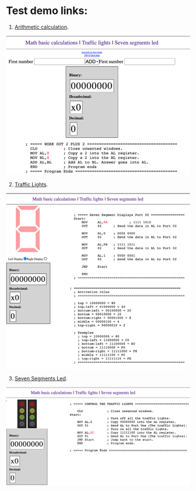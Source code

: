 # Test demo links:

1. [Arithmetic calculation](https://mdibenedetto.github.io/NCI-Assembly-simulator/src/arithmetic.html).
  
  ![](/src/assembly-calculator.png)
 
2. [Traffic Lights](https://mdibenedetto.github.io/NCI-Assembly-simulator/src/traffic-lights.html).

 ![](/src/assembly-led-7-segments.png) 
 
3. [Seven Segments Led](https://mdibenedetto.github.io/NCI-Assembly-simulator/src/seven-segments-led.html).
 
 ![](/src/assembly-traffic-lights.png)
 

 
 
 
 

 

